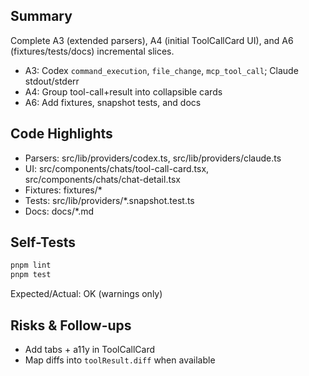 ## Summary

Complete A3 (extended parsers), A4 (initial ToolCallCard UI), and A6 (fixtures/tests/docs) incremental slices.

- A3: Codex `command_execution`, `file_change`, `mcp_tool_call`; Claude stdout/stderr
- A4: Group tool-call+result into collapsible cards
- A6: Add fixtures, snapshot tests, and docs

## Code Highlights

- Parsers: src/lib/providers/codex.ts, src/lib/providers/claude.ts
- UI: src/components/chats/tool-call-card.tsx, src/components/chats/chat-detail.tsx
- Fixtures: fixtures/\*
- Tests: src/lib/providers/\*.snapshot.test.ts
- Docs: docs/\*.md

## Self-Tests

```bash
pnpm lint
pnpm test
```

Expected/Actual: OK (warnings only)

## Risks & Follow-ups

- Add tabs + a11y in ToolCallCard
- Map diffs into `toolResult.diff` when available
